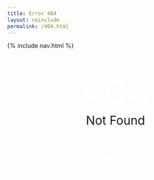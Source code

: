 ```yaml
---
title: Error 404
layout: noinclude
permalink: /404.html
---
```

<style>
  a {
    color:#fff;
    text-decoration:none;
  }
</style>
{% include nav.html %}
<h1 style="text-align:center;margin-top:48px;font-size:84px;margin-bottom:0px;font-weight:normal;animation: pulsate0 0.11s ease-in-out infinite alternate;color:#fff">404</h1>
<h1 style="text-align:center;margin-top:0px;font-weight:normal;" class="neonText">Not Found</h1>
<p style="color:#fff;text-align:center;animation: pulsate1 0.11s ease-in-out infinite alternate;margin-top:64px;"><a href="javascript:window.history.back()">LOAD SAVE</a></p>
<p style="color:#fff;text-align:center;animation: pulsate2 0.11s ease-in-out infinite alternate;margin-bottom:64px;"><a href="/">NEW GAME</a></p>
